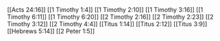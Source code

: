 [[Acts 24:16]]
[[1 Timothy 1:4]]
[[1 Timothy 2:10]]
[[1 Timothy 3:16]]
[[1 Timothy 6:11]]
[[1 Timothy 6:20]]
[[2 Timothy 2:16]]
[[2 Timothy 2:23]]
[[2 Timothy 3:12]]
[[2 Timothy 4:4]]
[[Titus 1:14]]
[[Titus 2:12]]
[[Titus 3:9]]
[[Hebrews 5:14]]
[[2 Peter 1:5]]
